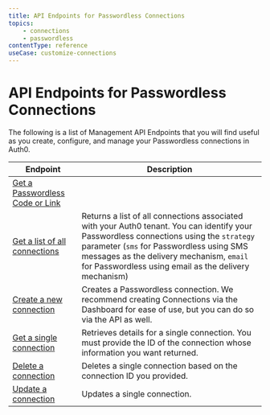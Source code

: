 ```yaml
---
title: API Endpoints for Passwordless Connections
topics:
    - connections
    - passwordless
contentType: reference
useCase: customize-connections
---
```

# API Endpoints for Passwordless Connections

The following is a list of Management API Endpoints that you will find useful as you create, configure, and manage your Passwordless connections in Auth0.

| Endpoint | Description |
| - | - |
| [Get a Passwordless Code or Link](/api/authentication/reference#get-code-or-link) |  |
| [Get a list of all connections](/api/management/v2#!/Connections/get_connections) |Returns a list of all connections associated with your Auth0 tenant. You can identify your Passwordless connections using the `strategy` parameter (`sms` for Passwordless using SMS messages as the delivery mechanism, `email` for Passwordless using email as the delivery mechanism) |
| [Create a new connection](/api/management/v2#!/Connections/post_connections) | Creates a Passwordless connection. We recommend creating Connections via the Dashboard for ease of use, but you can do so via the API as well. |
| [Get a single connection](/api/management/v2#!/Connections/get_connections_by_id) | Retrieves details for a single connection. You must provide the ID of the connection whose information you want returned. |
| [Delete a connection](/api/management/v2#!/Connections/delete_connections_by_id) | Deletes a single connection based on the connection ID you provided. |
| [Update a connection](/api/management/v2#!/Connections/patch_connections_by_id) | Updates a single connection. |
